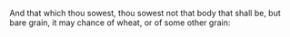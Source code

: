 And that which thou sowest, thou sowest not that body that shall be, but bare grain, it may chance of wheat, or of some other grain:

